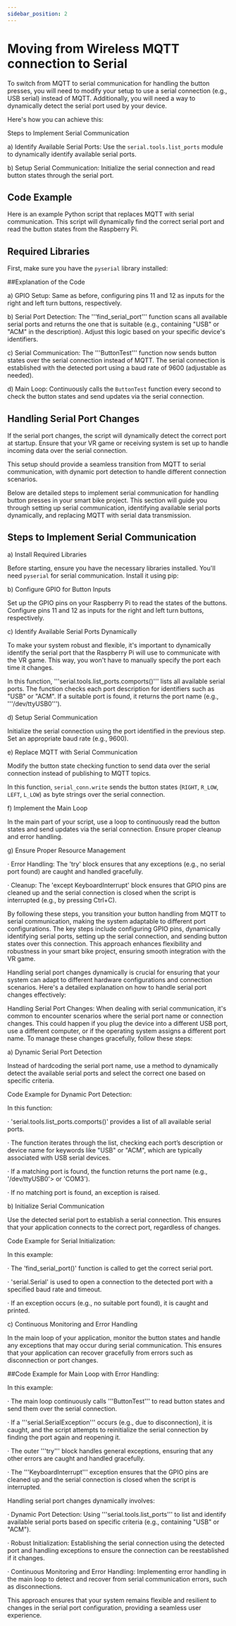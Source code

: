 ```yaml
---
sidebar_position: 2
---
```

# Moving from Wireless MQTT connection to Serial

To switch from MQTT to serial communication for handling the button presses, you will need to modify your setup to use a serial connection (e.g., USB serial) instead of MQTT. Additionally, you will need a way to dynamically detect the serial port used by your device.



Here's how you can achieve this:

Steps to Implement Serial Communication

a)   	Identify Available Serial Ports: Use the <code>serial.tools.list_ports</code> module to dynamically identify available serial ports.

b)  	Setup Serial Communication: Initialize the serial connection and read button states through the serial port.



## Code Example

Here is an example Python script that replaces MQTT with serial communication. This script will dynamically find the correct serial port and read the button states from the Raspberry Pi.



## Required Libraries

First, make sure you have the <code>pyserial</code> library installed:

##Explanation of the Code

a)   	GPIO Setup: Same as before, configuring pins 11 and 12 as inputs for the right and left turn buttons, respectively.

b)  	Serial Port Detection: The '''find_serial_port''' function scans all available serial ports and returns the one that is suitable (e.g., containing "USB" or "ACM" in the description). Adjust this logic based on your specific device's identifiers.

c)   	Serial Communication: The '''ButtonTest''' function now sends button states over the serial connection instead of MQTT. The serial connection is established with the detected port using a baud rate of 9600 (adjustable as needed).

d)  	Main Loop: Continuously calls the <code>ButtonTest</code> function every second to check the button states and send updates via the serial connection.



## Handling Serial Port Changes

If the serial port changes, the script will dynamically detect the correct port at startup. Ensure that your VR game or receiving system is set up to handle incoming data over the serial connection.

This setup should provide a seamless transition from MQTT to serial communication, with dynamic port detection to handle different connection scenarios.

Below are detailed steps to implement serial communication for handling button presses in your smart bike project. This section will guide you through setting up serial communication, identifying available serial ports dynamically, and replacing MQTT with serial data transmission.



## Steps to Implement Serial Communication

a)   	Install Required Libraries

Before starting, ensure you have the necessary libraries installed. You'll need <code>pyserial</code> for serial communication. Install it using pip:



b)  	Configure GPIO for Button Inputs

Set up the GPIO pins on your Raspberry Pi to read the states of the buttons. Configure pins 11 and 12 as inputs for the right and left turn buttons, respectively.

















c)   	Identify Available Serial Ports Dynamically

To make your system robust and flexible, it's important to dynamically identify the serial port that the Raspberry Pi will use to communicate with the VR game. This way, you won't have to manually specify the port each time it changes.

In this function, '''serial.tools.list_ports.comports()''' lists all available serial ports. The function checks each port description for identifiers such as "USB" or "ACM". If a suitable port is found, it returns the port name (e.g., '''/dev/ttyUSB0''').



d)  	Setup Serial Communication

Initialize the serial connection using the port identified in the previous step. Set an appropriate baud rate (e.g., 9600).



















e)  	Replace MQTT with Serial Communication

Modify the button state checking function to send data over the serial connection instead of publishing to MQTT topics.

In this function, <code>serial_conn.write</code> sends the button states (<code>RIGHT</code>, <code>R_LOW</code>, <code>LEFT</code>, <code>L_LOW</code>) as byte strings over the serial connection.



















f)        Implement the Main Loop

In the main part of your script, use a loop to continuously read the button states and send updates via the serial connection. Ensure proper cleanup and error handling.



g) Ensure Proper Resource Management

·   	Error Handling: The 'try' block ensures that any exceptions (e.g., no serial port found) are caught and handled gracefully.

·   	Cleanup: The 'except KeyboardInterrupt' block ensures that GPIO pins are cleaned up and the serial connection is closed when the script is interrupted (e.g., by pressing Ctrl+C).



By following these steps, you transition your button handling from MQTT to serial communication, making the system adaptable to different port configurations. The key steps include configuring GPIO pins, dynamically identifying serial ports, setting up the serial connection, and sending button states over this connection. This approach enhances flexibility and robustness in your smart bike project, ensuring smooth integration with the VR game.















Handling serial port changes dynamically is crucial for ensuring that your system can adapt to different hardware configurations and connection scenarios. Here's a detailed explanation on how to handle serial port changes effectively:



Handling Serial Port Changes: When dealing with serial communication, it's common to encounter scenarios where the serial port name or connection changes. This could happen if you plug the device into a different USB port, use a different computer, or if the operating system assigns a different port name. To manage these changes gracefully, follow these steps:



a)   	Dynamic Serial Port Detection

Instead of hardcoding the serial port name, use a method to dynamically detect the available serial ports and select the correct one based on specific criteria.

Code Example for Dynamic Port Detection:

In this function:

·   	'serial.tools.list_ports.comports()' provides a list of all available serial ports.

·   	The function iterates through the list, checking each port’s description or device name for keywords like "USB" or "ACM", which are typically associated with USB serial devices.

·   	If a matching port is found, the function returns the port name (e.g., '/dev/ttyUSB0'> or 'COM3').

·   	If no matching port is found, an exception is raised.





b)  	Initialize Serial Communication

Use the detected serial port to establish a serial connection. This ensures that your application connects to the correct port, regardless of changes.



Code Example for Serial Initialization:

In this example:

·   	The 'find_serial_port()' function is called to get the correct serial port.

·   	'serial.Serial' is used to open a connection to the detected port with a specified baud rate and timeout.

·   	If an exception occurs (e.g., no suitable port found), it is caught and printed.



























c)   	Continuous Monitoring and Error Handling

In the main loop of your application, monitor the button states and handle any exceptions that may occur during serial communication. This ensures that your application can recover gracefully from errors such as disconnection or port changes.



##Code Example for Main Loop with Error Handling:



In this example:

·   	The main loop continuously calls '''ButtonTest''' to read button states and send them over the serial connection.

·   	If a '''serial.SerialException''' occurs (e.g., due to disconnection), it is caught, and the script attempts to reinitialize the serial connection by finding the port again and reopening it.

·   	The outer '''try''' block handles general exceptions, ensuring that any other errors are caught and handled gracefully.

·   	The '''KeyboardInterrupt''' exception ensures that the GPIO pins are cleaned up and the serial connection is closed when the script is interrupted.



Handling serial port changes dynamically involves:

·   	Dynamic Port Detection: Using '''serial.tools.list_ports''' to list and identify available serial ports based on specific criteria (e.g., containing "USB" or "ACM").

·   	Robust Initialization: Establishing the serial connection using the detected port and handling exceptions to ensure the connection can be reestablished if it changes.

·   	Continuous Monitoring and Error Handling: Implementing error handling in the main loop to detect and recover from serial communication errors, such as disconnections.

This approach ensures that your system remains flexible and resilient to changes in the serial port configuration, providing a seamless user experience.
